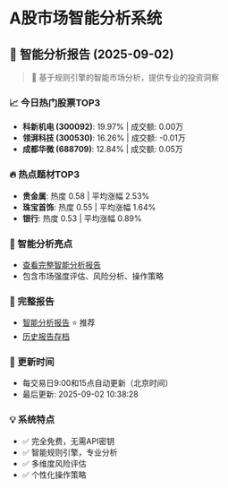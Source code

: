 # A股市场智能分析系统

## 🤖 智能分析报告 (2025-09-02)

> 🚀 基于规则引擎的智能市场分析，提供专业的投资洞察

### 📈 今日热门股票TOP3
- **科新机电 (300092)**: 19.97% | 成交额: 0.00万
- **领湃科技 (300530)**: 16.26% | 成交额: -0.01万
- **成都华微 (688709)**: 12.84% | 成交额: 0.05万

### 🔥 热点题材TOP3
- **贵金属**: 热度 0.58 | 平均涨幅 2.53%
- **珠宝首饰**: 热度 0.55 | 平均涨幅 1.64%
- **银行**: 热度 0.53 | 平均涨幅 0.89%

### 🤖 智能分析亮点
- [查看完整智能分析报告](reports/enhanced_report_2025-09-02.md)
- 包含市场强度评估、风险分析、操作策略

### 📄 完整报告
- [智能分析报告](reports/enhanced_report_2025-09-02.md) ⭐ 推荐
- [历史报告存档](reports/)

### 🔄 更新时间
- 每交易日9:00和15点自动更新（北京时间）
- 最后更新: 2025-09-02 10:38:28

### 💡 系统特点
- ✅ 完全免费，无需API密钥
- ✅ 智能规则引擎，专业分析
- ✅ 多维度风险评估
- ✅ 个性化操作策略
